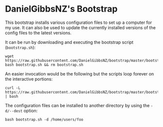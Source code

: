 DanielGibbsNZ's Bootstrap
=========================

This bootstrap installs various configuration files to set up a computer for my use. It can also be used to update the currently installed versions of the config files to the latest versions.

It can be run by downloading and executing the bootstrap script (`bootstrap.sh`):

	wget https://raw.githubusercontent.com/DanielGibbsNZ/bootstrap/master/bootstrap.sh
	bash bootstrap.sh && rm bootstrap.sh

An easier invocation would be the following but the scripts loop forever on the interactive portions:

	curl -L https://raw.githubusercontent.com/DanielGibbsNZ/bootstrap/master/bootstrap.sh | bash

The configuration files can be installed to another directory by using the `-d/--dest` option:

	bash bootstrap.sh -d /home/users/foo
